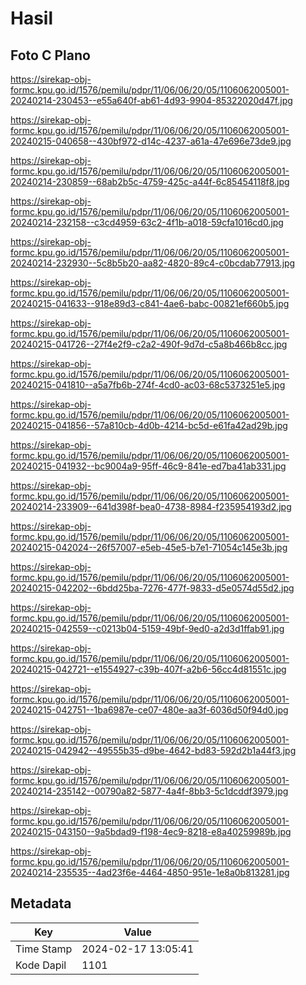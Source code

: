 # Hasil

## Foto C Plano

https://sirekap-obj-formc.kpu.go.id/1576/pemilu/pdpr/11/06/06/20/05/1106062005001-20240214-230453--e55a640f-ab61-4d93-9904-85322020d47f.jpg

https://sirekap-obj-formc.kpu.go.id/1576/pemilu/pdpr/11/06/06/20/05/1106062005001-20240215-040658--430bf972-d14c-4237-a61a-47e696e73de9.jpg

https://sirekap-obj-formc.kpu.go.id/1576/pemilu/pdpr/11/06/06/20/05/1106062005001-20240214-230859--68ab2b5c-4759-425c-a44f-6c85454118f8.jpg

https://sirekap-obj-formc.kpu.go.id/1576/pemilu/pdpr/11/06/06/20/05/1106062005001-20240214-232158--c3cd4959-63c2-4f1b-a018-59cfa1016cd0.jpg

https://sirekap-obj-formc.kpu.go.id/1576/pemilu/pdpr/11/06/06/20/05/1106062005001-20240214-232930--5c8b5b20-aa82-4820-89c4-c0bcdab77913.jpg

https://sirekap-obj-formc.kpu.go.id/1576/pemilu/pdpr/11/06/06/20/05/1106062005001-20240215-041633--918e89d3-c841-4ae6-babc-00821ef660b5.jpg

https://sirekap-obj-formc.kpu.go.id/1576/pemilu/pdpr/11/06/06/20/05/1106062005001-20240215-041726--27f4e2f9-c2a2-490f-9d7d-c5a8b466b8cc.jpg

https://sirekap-obj-formc.kpu.go.id/1576/pemilu/pdpr/11/06/06/20/05/1106062005001-20240215-041810--a5a7fb6b-274f-4cd0-ac03-68c5373251e5.jpg

https://sirekap-obj-formc.kpu.go.id/1576/pemilu/pdpr/11/06/06/20/05/1106062005001-20240215-041856--57a810cb-4d0b-4214-bc5d-e61fa42ad29b.jpg

https://sirekap-obj-formc.kpu.go.id/1576/pemilu/pdpr/11/06/06/20/05/1106062005001-20240215-041932--bc9004a9-95ff-46c9-841e-ed7ba41ab331.jpg

https://sirekap-obj-formc.kpu.go.id/1576/pemilu/pdpr/11/06/06/20/05/1106062005001-20240214-233909--641d398f-bea0-4738-8984-f235954193d2.jpg

https://sirekap-obj-formc.kpu.go.id/1576/pemilu/pdpr/11/06/06/20/05/1106062005001-20240215-042024--26f57007-e5eb-45e5-b7e1-71054c145e3b.jpg

https://sirekap-obj-formc.kpu.go.id/1576/pemilu/pdpr/11/06/06/20/05/1106062005001-20240215-042202--6bdd25ba-7276-477f-9833-d5e0574d55d2.jpg

https://sirekap-obj-formc.kpu.go.id/1576/pemilu/pdpr/11/06/06/20/05/1106062005001-20240215-042559--c0213b04-5159-49bf-9ed0-a2d3d1ffab91.jpg

https://sirekap-obj-formc.kpu.go.id/1576/pemilu/pdpr/11/06/06/20/05/1106062005001-20240215-042721--e1554927-c39b-407f-a2b6-56cc4d81551c.jpg

https://sirekap-obj-formc.kpu.go.id/1576/pemilu/pdpr/11/06/06/20/05/1106062005001-20240215-042751--1ba6987e-ce07-480e-aa3f-6036d50f94d0.jpg

https://sirekap-obj-formc.kpu.go.id/1576/pemilu/pdpr/11/06/06/20/05/1106062005001-20240215-042942--49555b35-d9be-4642-bd83-592d2b1a44f3.jpg

https://sirekap-obj-formc.kpu.go.id/1576/pemilu/pdpr/11/06/06/20/05/1106062005001-20240214-235142--00790a82-5877-4a4f-8bb3-5c1dcddf3979.jpg

https://sirekap-obj-formc.kpu.go.id/1576/pemilu/pdpr/11/06/06/20/05/1106062005001-20240215-043150--9a5bdad9-f198-4ec9-8218-e8a40259989b.jpg

https://sirekap-obj-formc.kpu.go.id/1576/pemilu/pdpr/11/06/06/20/05/1106062005001-20240214-235535--4ad23f6e-4464-4850-951e-1e8a0b813281.jpg


## Metadata

| Key        | Value               |
| ---------- | ------------------- |
| Time Stamp | 2024-02-17 13:05:41 |
| Kode Dapil | 1101                |



